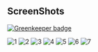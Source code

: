 ## ScreenShots

[![Greenkeeper badge](https://badges.greenkeeper.io/rikenpatel20/shipt-githubAPI.svg)](https://greenkeeper.io/)

![1](https://github.com/RP20/shipt-githubAPI/blob/master/screenshots/localhost-8100-(iPhone%206%20Plus).png?raw=true)
![2](https://github.com/RP20/shipt-githubAPI/blob/master/screenshots/localhost-8100-(iPhone%206%20Plus)%20(1).png?raw=true)
![3](https://github.com/RP20/shipt-githubAPI/blob/master/screenshots/localhost-8100-(iPhone%206%20Plus)%20(2).png?raw=true)
![4](https://github.com/RP20/shipt-githubAPI/blob/master/screenshots/localhost-8100-(iPhone%206%20Plus)%20(3).png?raw=true)
![5](https://github.com/RP20/shipt-githubAPI/blob/master/screenshots/localhost-8100-(iPhone%206%20Plus)%20(4).png?raw=true)
![6](https://github.com/RP20/shipt-githubAPI/blob/master/screenshots/localhost-8100-(iPhone%206%20Plus)%20(5).png?raw=true)
![7](https://github.com/RP20/shipt-githubAPI/blob/master/screenshots/localhost-8100-(iPhone%206%20Plus)%20(6).png?raw=true)
